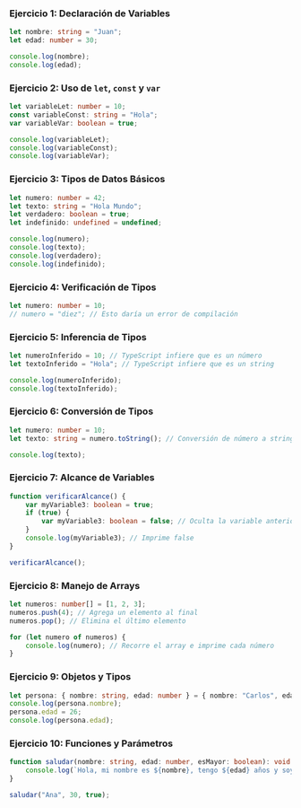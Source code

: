 ### Ejercicio 1: Declaración de Variables

```typescript
let nombre: string = "Juan";
let edad: number = 30;

console.log(nombre);
console.log(edad);
```

### Ejercicio 2: Uso de `let`, `const` y `var`

```typescript
let variableLet: number = 10;
const variableConst: string = "Hola";
var variableVar: boolean = true;

console.log(variableLet);
console.log(variableConst);
console.log(variableVar);
```

### Ejercicio 3: Tipos de Datos Básicos

```typescript
let numero: number = 42;
let texto: string = "Hola Mundo";
let verdadero: boolean = true;
let indefinido: undefined = undefined;

console.log(numero);
console.log(texto);
console.log(verdadero);
console.log(indefinido);
```

### Ejercicio 4: Verificación de Tipos

```typescript
let numero: number = 10;
// numero = "diez"; // Esto daría un error de compilación
```

### Ejercicio 5: Inferencia de Tipos

```typescript
let numeroInferido = 10; // TypeScript infiere que es un número
let textoInferido = "Hola"; // TypeScript infiere que es un string

console.log(numeroInferido);
console.log(textoInferido);
```

### Ejercicio 6: Conversión de Tipos

```typescript
let numero: number = 10;
let texto: string = numero.toString(); // Conversión de número a string

console.log(texto);
```

### Ejercicio 7: Alcance de Variables

```typescript
function verificarAlcance() {
    var myVariable3: boolean = true;
    if (true) {
        var myVariable3: boolean = false; // Oculta la variable anterior
    }
    console.log(myVariable3); // Imprime false
}

verificarAlcance();
```

### Ejercicio 8: Manejo de Arrays

```typescript
let numeros: number[] = [1, 2, 3];
numeros.push(4); // Agrega un elemento al final
numeros.pop(); // Elimina el último elemento

for (let numero of numeros) {
    console.log(numero); // Recorre el array e imprime cada número
}
```

### Ejercicio 9: Objetos y Tipos

```typescript
let persona: { nombre: string, edad: number } = { nombre: "Carlos", edad: 25 };
console.log(persona.nombre);
persona.edad = 26;
console.log(persona.edad);
```

### Ejercicio 10: Funciones y Parámetros

```typescript
function saludar(nombre: string, edad: number, esMayor: boolean): void {
    console.log(`Hola, mi nombre es ${nombre}, tengo ${edad} años y soy mayor: ${esMayor}`);
}

saludar("Ana", 30, true);
```
